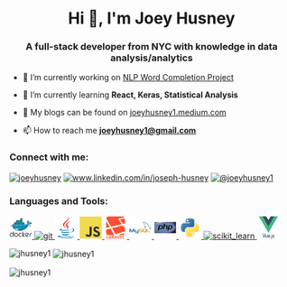 <h1 align="center">Hi 👋, I'm Joey Husney</h1>
<h3 align="center">A full-stack developer from NYC with knowledge in data analysis/analytics</h3>

- 🔭 I’m currently working on [NLP Word Completion Project](https://github.com/jhusney1/Word-Completion-with-NLP)

- 🌱 I’m currently learning **React, Keras, Statistical Analysis**

- 📝 My blogs can be found on [joeyhusney1.medium.com](joeyhusney1.medium.com)

- 📫 How to reach me **joeyhusney1@gmail.com**

<h3 align="left">Connect with me:</h3>
<p align="left">
<a href="https://twitter.com/joeyhusney" target="blank"><img align="center" src="https://raw.githubusercontent.com/rahuldkjain/github-profile-readme-generator/master/src/images/icons/Social/twitter.svg" alt="joeyhusney" height="30" width="40" /></a>
<a href="https://linkedin.com/in/www.linkedin.com/in/joseph-husney" target="blank"><img align="center" src="https://raw.githubusercontent.com/rahuldkjain/github-profile-readme-generator/master/src/images/icons/Social/linked-in-alt.svg" alt="www.linkedin.com/in/joseph-husney" height="30" width="40" /></a>
<a href="https://medium.com/@joeyhusney1" target="blank"><img align="center" src="https://raw.githubusercontent.com/rahuldkjain/github-profile-readme-generator/master/src/images/icons/Social/medium.svg" alt="@joeyhusney1" height="30" width="40" /></a>
</p>

<h3 align="left">Languages and Tools:</h3>
<p align="left"> <a href="https://www.docker.com/" target="_blank"> <img src="https://raw.githubusercontent.com/devicons/devicon/master/icons/docker/docker-original-wordmark.svg" alt="docker" width="40" height="40"/> </a> <a href="https://git-scm.com/" target="_blank"> <img src="https://www.vectorlogo.zone/logos/git-scm/git-scm-icon.svg" alt="git" width="40" height="40"/> </a> <a href="https://www.java.com" target="_blank"> <img src="https://raw.githubusercontent.com/devicons/devicon/master/icons/java/java-original.svg" alt="java" width="40" height="40"/> </a> <a href="https://developer.mozilla.org/en-US/docs/Web/JavaScript" target="_blank"> <img src="https://raw.githubusercontent.com/devicons/devicon/master/icons/javascript/javascript-original.svg" alt="javascript" width="40" height="40"/> </a> <a href="https://laravel.com/" target="_blank"> <img src="https://raw.githubusercontent.com/devicons/devicon/master/icons/laravel/laravel-plain-wordmark.svg" alt="laravel" width="40" height="40"/> </a> <a href="https://www.mysql.com/" target="_blank"> <img src="https://raw.githubusercontent.com/devicons/devicon/master/icons/mysql/mysql-original-wordmark.svg" alt="mysql" width="40" height="40"/> </a> <a href="https://www.php.net" target="_blank"> <img src="https://raw.githubusercontent.com/devicons/devicon/master/icons/php/php-original.svg" alt="php" width="40" height="40"/> </a> <a href="https://www.python.org" target="_blank"> <img src="https://raw.githubusercontent.com/devicons/devicon/master/icons/python/python-original.svg" alt="python" width="40" height="40"/> </a> <a href="https://scikit-learn.org/" target="_blank"> <img src="https://upload.wikimedia.org/wikipedia/commons/0/05/Scikit_learn_logo_small.svg" alt="scikit_learn" width="40" height="40"/> </a> <a href="https://vuejs.org/" target="_blank"> <img src="https://raw.githubusercontent.com/devicons/devicon/master/icons/vuejs/vuejs-original-wordmark.svg" alt="vuejs" width="40" height="40"/> </a> </p>

<p><img align="left" src="https://github-readme-stats.vercel.app/api/top-langs?username=jhusney1&show_icons=true&locale=en&layout=compact" alt="jhusney1" /></p>

<p>&nbsp;<img align="center" src="https://github-readme-stats.vercel.app/api?username=jhusney1&show_icons=true&locale=en" alt="jhusney1" /></p>

<p><img align="center" src="https://github-readme-streak-stats.herokuapp.com/?user=jhusney1&" alt="jhusney1" /></p>
